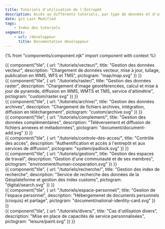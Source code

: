 ```yaml
---
title: Tutoriels d'utilisation de l'Entrepôt
description: Accès au différents tutoriels, par type de données et d'usage
date: git Last Modified
tags:
    - Index des tutoriels
segments:
    - url: /developpeur
      title: Documentation développeur
---
```


{% from "components/component.njk" import component with context %}

<div class="fr-grid-row fr-grid-row--gutters">

<div class="fr-col-md-4">
{{ component("tile", {
    url: "/tutoriels/vecteur/",
    title: "Gestion des données vecteur",
    description: "Chargement de données vecteur, mise à jour, tuilage, publication en WMS, WFS et TMS",
    pictogram: "map/map.svg"
}) }}
</div>

<div class="fr-col-md-4">
{{ component("tile", {
    url: "/tutoriels/raster/",
    title: "Gestion des données raster",
    description: "Chargement d'image géoréférencées, calcul et mise à jour de pyramide, diffusion en WMS, WMTS et TMS, service d'altimétrie",
    pictogram: "custom/raster.svg"
}) }}
</div>

<div class="fr-col-md-4">
{{ component("tile", {
    url: "/tutoriels/archive/",
    title: "Gestion des données archives",
    description: "Chargement de fichiers archives, intégration, diffusion en téléchargement",
    pictogram: "custom/archive.svg"
}) }}
</div>

<div class="fr-col-md-4">
{{ component("tile", {
    url: "/tutoriels/complement/",
    title: "Gestion des données complémentaires",
    description: "Téléversement et diffusion de fichiers annexes et métadonnées",
    pictogram: "document/document-add.svg"
}) }}
</div>

<div class="fr-col-md-4">
{{ component("tile", {
    url: "/tutoriels/controle-des-acces/",
    title: "Contrôle des accès",
    description: "Authentification et accès à l'entrepôt et aux services de diffusion",
    pictogram: "system/padlock.svg"
}) }}
</div>

<div class="fr-col-md-4">
{{ component("tile", {
    url: "/tutoriels/gestion/",
    title: "Gestion des espaces de travail",
    description: "Gestion d'une communauté et de ses membres",
    pictogram: "environment/human-cooperation.svg"
}) }}
</div>

<div class="fr-col-md-4">
{{ component("tile", {
    url: "/tutoriels/recherche/",
    title: "Gestion des index de recherche",
    description: "Service de recherche des données de la Géoplateforme et gestion des index customs",
    pictogram: "digital/search.svg"
}) }}
</div>

<div class="fr-col-md-4">
{{ component("tile", {
    url: "/tutoriels/espace-personnel/",
    title: "Gestion de l'espace personnel",
    description: "Hébergemenet de documents personnels (croquis) et partage",
    pictogram: "document/national-identity-card.svg"
}) }}
</div>

<div class="fr-col-md-4">
{{ component("tile", {
    url: "/tutoriels/divers/",
    title: "Cas d'utilisation divers",
    description: "Mise en place de capacités de service personnalisées",
    pictogram: "leisure/paint.svg"
}) }}
</div>

</div>

